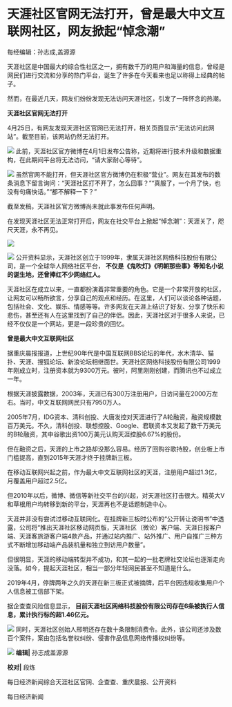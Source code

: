 # 天涯社区官网无法打开，曾是最大中文互联网社区，网友掀起“悼念潮”

每经编辑：孙志成,盖源源

天涯社区是中国最大的综合性社区之一，拥有数千万的用户和海量的信息，曾经是网民们进行交流和分享的热门平台，诞生了许多在今天看来也足以称得上经典的帖子。

然而，在最近几天，网友们纷纷发现无法访问天涯社区，引发了一阵怀念的热潮。

**天涯社区官网无法打开**

4月25日，有网友发现天涯社区官网已无法打开，相关页面显示“无法访问此网站”。截至目前，该网站仍然无法打开。

![](https://inews.gtimg.com/om_bt/OI65NDv_le02oaxQJn-GruIotLCcBWIyK9970j3vJReuUAA/1000)
此前，天涯社区官方微博在4月1日发布公告称，近期将进行技术升级和数据重构，在此期间平台将无法访问，“请大家耐心等待”。

![](https://inews.gtimg.com/om_bt/Ot67Ag6srY1EUe8xJaW9ET4Xb7F_I78QGrRzz2zDxF_AQAA/1000)
虽然官网不能打开，但天涯社区官方微博仍在积极“营业”。网友在其发布的数条消息下留言询问：“天涯社区打不开了，怎么回事？”“真服了，一个月了快，也没有句痛快话。”“都不解释一下？”

截至发稿，天涯社区官方微博尚未就此事发布任何声明。

在发现天涯社区无法正常打开后，网友在社交平台上掀起“悼念潮”：天涯关了，咫尺天涯，永不再见。

![](https://inews.gtimg.com/om_bt/Os2hp5my9N1odMe6l5gLbIx2GqfJ7l--Jpv6b9RfkTRKsAA/1000)

![](https://inews.gtimg.com/om_bt/O2BoM8A2hwIaT-ABlUAqjPpAXHgsR-ZHEaJPMzmc7xR8AAA/1000)
公开资料显示，天涯社区创立于1999年，隶属天涯社区网络科技股份有限公司，是一个全球华人网络社区平台，
**不仅是《鬼吹灯》《明朝那些事》等知名小说的诞生地，还曾捧红不少网络红人。**

天涯社区在成立以来，一直都扮演着非常重要的角色。它是一个非常开放的社区，让网友可以畅所欲言，分享自己的观点和经历。在这里，人们可以谈论各种话题，包括社会、文化、娱乐、情感等等。许多网友在天涯上结识了好友、分享了快乐和悲伤，甚至还有人在这里找到了自己的伴侣。因此，天涯社区对于很多人来说，已经不仅仅是一个网站，更是一段珍贵的回忆。

**曾是最大中文互联网社区**

据重庆晨报报道，上世纪90年代是中国互联网BBS论坛的年代，水木清华、猫扑、天涯、搜狐论坛、新浪论坛相继面世。天涯社区网络科技股份有限公司1999年刚成立时，注册资本就为9300万元。彼时，阿里刚刚创建，而腾讯也不过成立一年。

根据天涯披露数据，2003年，天涯已有300万注册用户，日访问量在2000万左右。当时，中文互联网网民只有7950万人。

2005年7月，IDG资本、清科创投、大唐发控对天涯进行了A轮融资，融资规模数百万美元。不久，清科创投、联想控股、Google、君联资本又发起了数千万美元的B轮融资，其中谷歌出资100万美元认购天涯控股6.67%的股份。

但在融资之后，天涯的上市之路却没那么容易。经历了回购谷歌持股，创业板上市门槛提高，直到2015年天涯才终于挂牌新三板。

在移动互联网兴起之前，作为最大中文互联网社区的天涯，注册用户超过1.3亿，月覆盖用户超过2.5亿。

但2010年以后，微博、微信等新社交平台的兴起，对天涯社区打击很大。精英大V和草根用户均转移到新的平台，天涯再也不是话题制造中心。

天涯并非没有尝试过移动互联网化。在挂牌新三板时公布的“公开转让说明书”中透露，公司将“推出天涯社区移动网页版，天涯社区（微论）客户端、天涯日报客户端、天涯客旅游客户端4款产品，并通过站内推广、站外推广、用户自推广三种方式不断增加移动端产品装机量和独立到访用户数量”。

但很明显，天涯的移动端转型并不成功，和其一起的一批老牌社交论坛也逐渐走向没落。如今，提起天涯社区，相当一部分年轻网民甚至不知道是什么。

2019年4月，停牌两年之久的天涯在新三板正式被摘牌，后平台因违规收集用户个人信息被工信部下架。

据企查查风险信息显示， **目前天涯社区网络科技股份有限公司存在6条被执行人信息，累计执行标的超1.46亿元。**

![](https://inews.gtimg.com/om_bt/OIzOxjH3cCZ9WKCTNTGY043faScJC9kQUOxWty80VrJSIAA/1000)
同时，天涯社区创始人邢明还存在数十条限制消费令。此外，该公司还涉及数百个案件，案由包括名誉权纠纷、侵害作品信息网络传播权纠纷等。

![](https://inews.gtimg.com/om_bt/OMeJOsAZuqTR_5MDwdzadfPjMg6lCZvLN0Rbzv57FBvEAAA/1000)
**编辑|** 孙志成盖源源

**校对|** 段炼

每日经济新闻综合天涯社区官网、企查查、重庆晨报、公开资料

每日经济新闻

